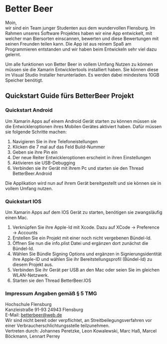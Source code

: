 # Better Beer

Moin,<br>
wir sind ein Team junger Studenten aus dem wundervollen Flensburg. Im Rahmen unseres Software Projektes haben wir eine App entwickelt,
mit welcher man Biersorten einscannen, bewerten und diese Bewertungen mit seinen Freunden teilen kann. 
Die App ist aus reinem Spaß am Programmieren entstanden und wir haben beim Entwickeln sehr viel dazu gelernt. 

Um alle funktionen von Better Beer in vollem Umfang Nutzen zu können müssen sie die Xamarin Entwicklertools installiert haben.
Sie können diese im Visual Studio Installer herunterladen. Es werden dabei mindestens 10GB Speicher benötigt.

## Quickstart Guide fürs BetterBeer Projekt

### Quickstart Android

Um Xamarin Apps auf einem Android Gerät starten zu können müssen sie die Entwickleroptionen ihres Mobilen Gerätes aktiviert haben. 
Dafür müssen sie folgende Schritte machen:

1. Navigieren Sie in ihre Telefoneistellungen
2. Klicken die 7 mal auf das Feld Build-Nummer
3. Geben sie ihre Pin ein
4. Der neue Reiter Entwickleroptionen erscheint in ihren Einstellungen
5. Aktivieren sie USB-Debugging
6. Verbinden sie ihr Gerät mit ihrem Pc und starten sie den Thread BetterBeer.Android


Die Applikation wird nun auf ihrem Gerät bereitgestellt und sie können sie in vollem Umfang nutzen.

### Quickstart IOS

Um Xamarin Apps auf dem IOS Gerät zu starten, benötigen sie zwangsläufig einen Mac.

1. Verknüpfen Sie ihre Apple-Id mit Xcode. Dazu auf XCode -> Preference -> Accounts
2. Erstellen Sie ein Projekt mit einer noch nicht vergebenen Bündel-Id.
3. Öffnen Sie nun die info.plist Datei und ergänzen dort zunächst die Bündel-Id.
4. Wählen Sie Bündle Signing Options und ergänzen in Signierungsidentität ihre Apple-ID und wählen Sie ihr  Bereitstellungsprofil (Bündel-Id) zu diesem Projekt aus.
5. Verbinden Sie ihr Gerät per USB an den Mac oder seien Sie im gleichen WLAN-Netzwerk.
6. Starten sie den Thread BetterBeer.IOS


### Impressum Angaben gemäß § 5 TMG
Hochschule Flensburg<br>
Kanzleistraße 91-93 24943 Flensburg<br>
E-Mail: betterbeer@web.de<br>
Wir sind nicht bereit oder verpflichtet, an Streitbeilegungsverfahren vor einer Verbraucherschlichtungsstelle teilzunehmen.<br>
Vertreten durch: Johannes Peretzke, Leon Kowalewski, Marc Haß, Marcel Böckmann, Lennart Perrey


